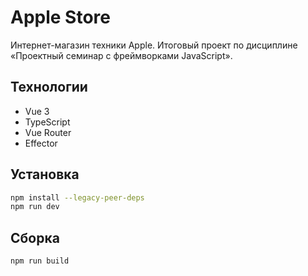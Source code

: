 # Apple Store

Интернет-магазин техники Apple. Итоговый проект по дисциплине «Проектный семинар с фреймворками JavaScript».

## Технологии

- Vue 3
- TypeScript
- Vue Router
- Effector

## Установка

```bash
npm install --legacy-peer-deps
npm run dev
```

## Сборка

```bash
npm run build
```
